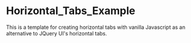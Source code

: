 # Horizontal_Tabs_Example
This is a template for creating horizontal tabs with vanilla Javascript as an alternative to JQuery UI's horizontal tabs.
